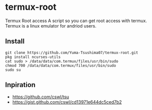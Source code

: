# termux-root
Termux Root access 
A script so you can get root access with termux.
Termux is a linux emulator for andriod users.

## Install
```
git clone https://github.com/Yuma-Tsushima07/termux-root.git
pkg install ncurses-utils
cat sudo > /data/data/com.termux/files/usr/bin/sudo
chmod 700 /data/data/com.termux/files/usr/bin/sudo
sudo su
```
## Inpiration 
 * https://github.com/cswl/tsu
 * https://gist.github.com/cswl/cd13971e644dc5ced7b2
